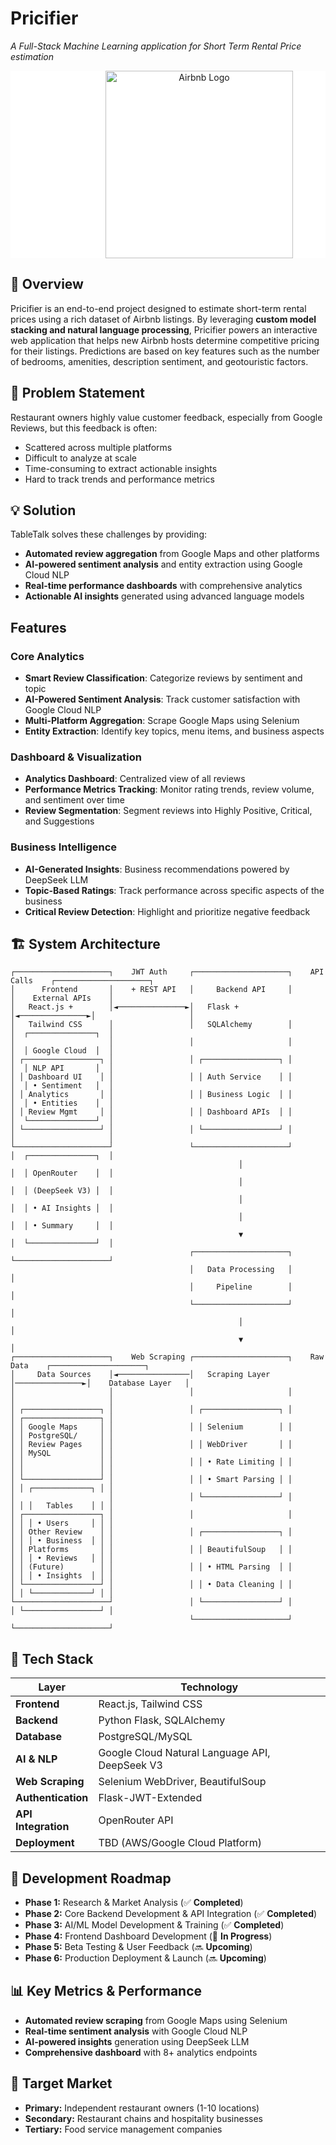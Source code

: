 # **Pricifier**             
*A Full-Stack Machine Learning application for Short Term Rental Price estimation*  

<div align="center" style="background-color: white;">
  <!-- Airbnb logo with text -->
  <img src="https://upload.wikimedia.org/wikipedia/commons/thumb/6/69/Airbnb_Logo_Bélo.svg/2560px-Airbnb_Logo_Bélo.svg.png"
     alt="Airbnb Logo"
     width="300"
     style="margin-left: 100px;" />
</div>


## **📌 Overview**
Pricifier is an end-to-end project designed to estimate short-term rental prices using a rich dataset of Airbnb listings. By leveraging **custom model stacking and natural language processing**, Pricifier powers an interactive web application that helps new Airbnb hosts determine competitive pricing for their listings. Predictions are based on key features such as the number of bedrooms, amenities, description sentiment, and geotouristic factors.

## **🎯 Problem Statement**
Restaurant owners highly value customer feedback, especially from Google Reviews, but this feedback is often:
- Scattered across multiple platforms
- Difficult to analyze at scale
- Time-consuming to extract actionable insights
- Hard to track trends and performance metrics

## **💡 Solution**
TableTalk solves these challenges by providing:
- **Automated review aggregation** from Google Maps and other platforms
- **AI-powered sentiment analysis** and entity extraction using Google Cloud NLP
- **Real-time performance dashboards** with comprehensive analytics
- **Actionable AI insights** generated using advanced language models

## Features

### Core Analytics
- **Smart Review Classification**: Categorize reviews by sentiment and topic  
- **AI-Powered Sentiment Analysis**: Track customer satisfaction with Google Cloud NLP  
- **Multi-Platform Aggregation**: Scrape Google Maps using Selenium  
- **Entity Extraction**: Identify key topics, menu items, and business aspects  

### Dashboard & Visualization
- **Analytics Dashboard**: Centralized view of all reviews  
- **Performance Metrics Tracking**: Monitor rating trends, review volume, and sentiment over time  
- **Review Segmentation**: Segment reviews into Highly Positive, Critical, and Suggestions  


### Business Intelligence
- **AI-Generated Insights**: Business recommendations powered by DeepSeek LLM  
- **Topic-Based Ratings**: Track performance across specific aspects of the business  
- **Critical Review Detection**: Highlight and prioritize negative feedback  
 


## **🏗 System Architecture**

```
┌─────────────────────┐    JWT Auth     ┌─────────────────────┐    API Calls    ┌─────────────────────┐
│      Frontend       │    + REST API   │     Backend API     │                 │    External APIs    │
│   React.js +        │◄───────────────►│   Flask +           │◄───────────────►│                     │
│   Tailwind CSS      │                 │   SQLAlchemy        │                 │  ┌───────────────┐  │
│                     │                 │                     │                 │  │ Google Cloud  │  │
│ ┌─────────────────┐ │                 │ ┌─────────────────┐ │                 │  │ NLP API       │  │
│ │ Dashboard UI    │ │                 │ │ Auth Service    │ │                 │  │ • Sentiment   │  │
│ │ Analytics       │ │                 │ │ Business Logic  │ │                 │  │ • Entities    │  │
│ │ Review Mgmt     │ │                 │ │ Dashboard APIs  │ │                 │  └───────────────┘  │
│ └─────────────────┘ │                 │ └─────────────────┘ │                 │                     │
└─────────────────────┘                 └─────────────────────┘                 │  ┌───────────────┐  │
                                                   │                             │  │ OpenRouter    │  │
                                                   │                             │  │ (DeepSeek V3) │  │
                                                   │                             │  │ • AI Insights │  │
                                                   │                             │  │ • Summary     │  │
                                                   ▼                             │  └───────────────┘  │
                                        ┌─────────────────────┐                 └─────────────────────┘
                                        │   Data Processing   │                            │
                                        │     Pipeline        │                            │
                                        └─────────────────────┘                            │
                                                   │                                       │
                                                   ▼                                       │
┌─────────────────────┐    Web Scraping ┌─────────────────────┐    Raw Data    ┌─────────────────────┐
│     Data Sources    │◄────────────────│   Scraping Layer   │───────────────►│    Database Layer   │
│                     │                 │                     │                 │                     │
│ ┌─────────────────┐ │                 │ ┌─────────────────┐ │                 │ ┌─────────────────┐ │
│ │ Google Maps     │ │                 │ │ Selenium        │ │                 │ │ PostgreSQL/     │ │
│ │ Review Pages    │ │                 │ │ WebDriver       │ │                 │ │ MySQL           │ │
│ │                 │ │                 │ │ • Rate Limiting │ │                 │ │                 │ │
│ └─────────────────┘ │                 │ │ • Smart Parsing │ │                 │ │ ┌─────────────┐ │ │
│                     │                 │ └─────────────────┘ │                 │ │ │   Tables    │ │ │
│ ┌─────────────────┐ │                 │                     │                 │ │ │ • Users     │ │ │
│ │ Other Review    │ │                 │ ┌─────────────────┐ │                 │ │ │ • Business  │ │ │
│ │ Platforms       │ │                 │ │ BeautifulSoup   │ │                 │ │ │ • Reviews   │ │ │
│ │ (Future)        │ │                 │ │ • HTML Parsing  │ │                 │ │ │ • Insights  │ │ │
│ └─────────────────┘ │                 │ │ • Data Cleaning │ │                 │ │ └─────────────┘ │ │
└─────────────────────┘                 │ └─────────────────┘ │                 │ └─────────────────┘ │
                                        └─────────────────────┘                 └─────────────────────┘
```


## **📐 Tech Stack**

| **Layer**           | **Technology** |
|---------------------|----------------|
| **Frontend**        | React.js, Tailwind CSS |
| **Backend**         | Python Flask, SQLAlchemy |
| **Database**        | PostgreSQL/MySQL |
| **AI & NLP**        | Google Cloud Natural Language API, DeepSeek V3 |
| **Web Scraping**    | Selenium WebDriver, BeautifulSoup |
| **Authentication** | Flask-JWT-Extended |
| **API Integration** | OpenRouter API |
| **Deployment**      | TBD (AWS/Google Cloud Platform) |


## **📅 Development Roadmap**

- **Phase 1:** Research & Market Analysis (✅ **Completed**)
- **Phase 2:** Core Backend Development & API Integration (✅ **Completed**)
- **Phase 3:** AI/ML Model Development & Training (✅ **Completed**)
- **Phase 4:** Frontend Dashboard Development (🔄 **In Progress**)
- **Phase 5:** Beta Testing & User Feedback (🔜 **Upcoming**)
- **Phase 6:** Production Deployment & Launch (🔜 **Upcoming**)

## **📊 Key Metrics & Performance**
- **Automated review scraping** from Google Maps using Selenium
- **Real-time sentiment analysis** with Google Cloud NLP
- **AI-powered insights** generation using DeepSeek LLM
- **Comprehensive dashboard** with 8+ analytics endpoints

## **🎯 Target Market**
- **Primary:** Independent restaurant owners (1-10 locations)
- **Secondary:** Restaurant chains and hospitality businesses
- **Tertiary:** Food service management companies
